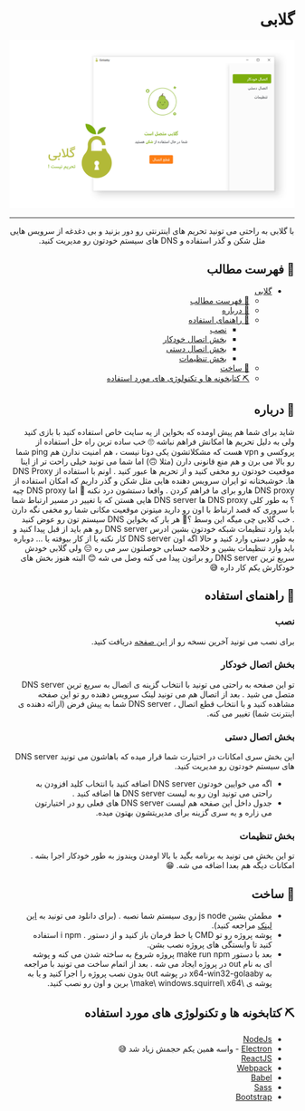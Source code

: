<div dir="rtl">

# گلابی

<p align="center">
  <a href="" rel="noopener">
 <img width=700px  src="./icon/Asset.png" alt="Project logo"></a>
</p>

---

<p align="center" dir="rtl"> با گلابی به راحتی می تونید  تحریم های اینترنتی رو دور بزنید و بی دغدغه از سرویس هایی مثل شکن و گذر استفاده و DNS های سیستم خودتون رو مدیریت کنید.
    <br> 
</p>

## 📝 فهرست مطالب

- [گلابی](#%da%af%d9%84%d8%a7%d8%a8%db%8c)
  - [📝 فهرست مطالب](#%f0%9f%93%9d-%d9%81%d9%87%d8%b1%d8%b3%d8%aa-%d9%85%d8%b7%d8%a7%d9%84%d8%a8)
  - [🧐 درباره](#%f0%9f%a7%90-%d8%af%d8%b1%d8%a8%d8%a7%d8%b1%d9%87)
  - [🏁 راهنمای استفاده](#%f0%9f%8f%81-%d8%b1%d8%a7%d9%87%d9%86%d9%85%d8%a7%db%8c-%d8%a7%d8%b3%d8%aa%d9%81%d8%a7%d8%af%d9%87)
    - [نصب](#%d9%86%d8%b5%d8%a8)
    - [بخش اتصال خودکار](#%d8%a8%d8%ae%d8%b4-%d8%a7%d8%aa%d8%b5%d8%a7%d9%84-%d8%ae%d9%88%d8%af%da%a9%d8%a7%d8%b1)
    - [بخش اتصال دستی](#%d8%a8%d8%ae%d8%b4-%d8%a7%d8%aa%d8%b5%d8%a7%d9%84-%d8%af%d8%b3%d8%aa%db%8c)
    - [بخش تنظیمات](#%d8%a8%d8%ae%d8%b4-%d8%aa%d9%86%d8%b8%db%8c%d9%85%d8%a7%d8%aa)
  - [🧱 ساخت](#%f0%9f%a7%b1-%d8%b3%d8%a7%d8%ae%d8%aa)
  - [⛏️ کتابخونه ها و تکنولوژی های مورد استفاده](#%e2%9b%8f%ef%b8%8f-%da%a9%d8%aa%d8%a7%d8%a8%d8%ae%d9%88%d9%86%d9%87-%d9%87%d8%a7-%d9%88-%d8%aa%da%a9%d9%86%d9%88%d9%84%d9%88%da%98%db%8c-%d9%87%d8%a7%db%8c-%d9%85%d9%88%d8%b1%d8%af-%d8%a7%d8%b3%d8%aa%d9%81%d8%a7%d8%af%d9%87)

## 🧐 درباره

شاید برای شما هم پیش اومده که بخواین از یه سایت خاص استفاده کنید با بازی کنید ولی به دلیل تحریم ها امکانش فراهم نباشه 🙄 خب ساده ترین راه حل استفاده از پروکسی و vpn هست  که مشکلاتشون یکی دوتا نیست ، هم امنیت ندارن هم ping  شما رو بالا می برن و هم منع قانونی دارن (مثلا 🙃) اما شما می تونید خیلی راحت تر از اینا موقعیت خودتون رو مخفی کنید و از تحریم ها عبور کنید . اونم با استفاده از DNS Proxy ها.
خوشبختانه تو ایران سرویس دهنده هایی مثل شکن و گذر داریم که امکان استفاده از DNS proxy هارو برای ما فراهم کردن . واقعا دستشون درد نکنه 🥰
اما  DNS proxy چیه ؟ به طور کلی DNS proxy ها DNS server  هایی هستن که با تغییر در مسیر ارتباط شما با سروری که قصد ارتباط با اون رو دارید میتونن موقعیت مکانی شما رو مخفی نگه دارن . 
خب گلابی چی میگه این وسط ؟🤔 هر بار که بخواین DNS سیستم تون رو عوض کنید باید وارد تنظیمات شبکه خودتون بشین ادرس  DNS server رو هم باید از قبل پیدا کنید و به طور دستی وارد کنید و حالا اگه اون DNS server  کار نکنه یا از کار بیوفته یا ... دوباره باید وارد تنظیمات بشین و خلاصه حسابی حوصلتون سر می ره 😑
ولی گلابی خودش سریع ترین DNS server رو براتون پیدا می کنه وصل می شه 😊
البته هنوز بخش های خودکارش یکم کار داره 😅


## 🏁 راهنمای استفاده

### نصب
برای نصب می تونید آخرین نسخه رو از [این صفحه]() دریافت کنید.

### بخش اتصال خودکار 
تو این صفحه به راحتی می تونید با انتخاب گزینه ی اتصال به سریع ترین DNS server  متصل می شید . بعد از اتصال هم می تونید لینک سرویس دهنده رو تو این صفحه مشاهده کنید و با انتخاب قطع اتصال ، DNS server  شما به پیش فرض (ارائه دهنده ی اینترنت شما) تغییر می کنه.
### بخش اتصال دستی
این بخش سری امکانات در اختیارت شما قرار میده  که باهاشون می تونید DNS server  های سیستم خودتون رو مدیریت کنید. 
 - اگه می خوایین خودتون DNS server  اضافه کنید با انتخاب کلید افزودن به راحتی می تونید اون رو به لیست DNS server  ها اضافه کنید .
 - جدول داخل این صفحه هم لیست DNS server  های فعلی رو در اختیارتون  می زاره و یه سری گزینه برای مدیریتشون بهتون میده.
### بخش تنظیمات
تو این بخش می تونید به برنامه بگید با بالا اومدن ویندوز به طور خودکار اجرا بشه .
امکانات دیگه هم بعدا اضافه می شه. 😁


## 🧱 ساخت
- مطمئن بشین js node روی سیستم شما نصبه . (برای دانلود می تونید به [این لینک](https://nodejs.org/en/) مراجعه کنید).
- پوشه پروژه رو تو CMD یا خط فرمان باز کنید و از دستور . i npm استفاده کنید تا وابستگی های
پروژه نصب بشن.
- بعد  با دستور make run npm پروژه شروع به ساخته شدن می کنه و پوشه ای به نام out در
پروژه ایجاد می شه . بعد از اتمام ساخت می تونید با مراجعه به x64-win32-golaaby در پوشه out بدون نصب
پروژه را اجرا کنید و یا به پوشه ی \make\ windows.squirrel\ x64\  برین و اون رو نصب کنید.



## ⛏️ کتابخونه ها و تکنولوژی های مورد استفاده

- [NodeJs](https://nodejs.org/en/) 
- [Electron](https://electronjs.org/) - واسه همین یکم حجمش زیاد شد 😅
- [ReactJS](https://reactjs.org/)
- [Webpack](https://webpack.js.org/)
- [Babel](https://babeljs.io/)
- [Sass](https://sass-lang.com/)
- [Bootstrap](https://getbootstrap.com/)

